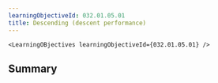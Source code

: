 ```yaml
---
learningObjectiveId: 032.01.05.01
title: Descending (descent performance)
---
```


```tsx eval
<LearningOBjectives learningObjectiveId={032.01.05.01} />
```

## Summary
